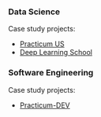 ### Data Science

Case study projects:
- [Practicum US](https://github.com/WanomiR/practicum-ds/tree/main)
- [Deep Learning School](https://github.com/WanomiR/Deep-Learning-School)

### Software Engineering

Case study projects:
- [Practicum-DEV](https://github.com/WanomiR/Practicum-DEV)


